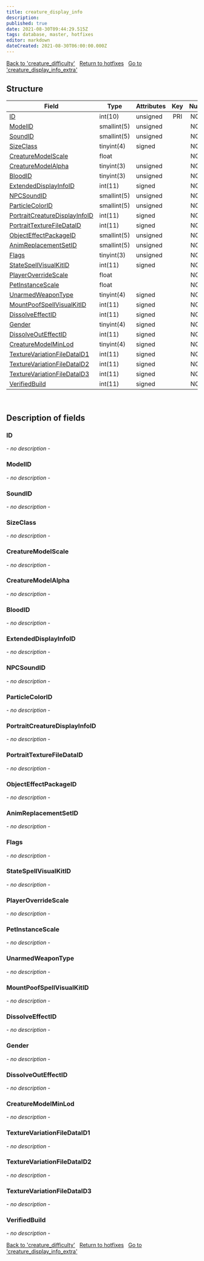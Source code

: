 ```yaml
---
title: creature_display_info
description: 
published: true
date: 2021-08-30T09:44:29.515Z
tags: database, master, hotfixes
editor: markdown
dateCreated: 2021-08-30T06:00:00.000Z
---
```


<a href="https://dev.trinitycore.info/en/database/master/hotfixes/creature_difficulty" class="mt-5 v-btn v-btn--depressed v-btn--flat v-btn--outlined theme--light v-size--default darkblue--text text--lighten-3"><span class="v-btn__content"><i aria-hidden="true" class="v-icon notranslate v-icon--left mdi mdi-arrow-left theme--light"></i><span>Back to 'creature_difficulty'</span></span></a>&nbsp;&nbsp;&nbsp;<a href="https://dev.trinitycore.info/en/database/master/hotfixes/home" class="mt-5 v-btn v-btn--depressed v-btn--flat v-btn--outlined theme--light v-size--default darkblue--text text--lighten-3"><span class="v-btn__content"><i aria-hidden="true" class="v-icon notranslate v-icon--left mdi mdi-home-outline theme--light"></i><span>Return to hotfixes</span></span></a>&nbsp;&nbsp;&nbsp;<a href="https://dev.trinitycore.info/en/database/master/hotfixes/creature_display_info_extra" class="mt-5 v-btn v-btn--depressed v-btn--flat v-btn--outlined theme--light v-size--default darkblue--text text--lighten-3"><span class="v-btn__content"><span>Go to 'creature_display_info_extra'</span><i aria-hidden="true" class="v-icon notranslate v-icon--right mdi mdi-arrow-right theme--light"></i></span></a>

## Structure

| Field | Type | Attributes | Key | Null | Default | Extra | Comment |
| --- | --- | --- | :---: | :---: | --- | --- | --- |
| [ID](#ID) | int(10) | unsigned | PRI | NO | 0 |  |  |
| [ModelID](#ModelID) | smallint(5) | unsigned |  | NO | 0 |  |  |
| [SoundID](#SoundID) | smallint(5) | unsigned |  | NO | 0 |  |  |
| [SizeClass](#SizeClass) | tinyint(4) | signed |  | NO | 0 |  |  |
| [CreatureModelScale](#CreatureModelScale) | float |  |  | NO | 0 |  |  |
| [CreatureModelAlpha](#CreatureModelAlpha) | tinyint(3) | unsigned |  | NO | 0 |  |  |
| [BloodID](#BloodID) | tinyint(3) | unsigned |  | NO | 0 |  |  |
| [ExtendedDisplayInfoID](#ExtendedDisplayInfoID) | int(11) | signed |  | NO | 0 |  |  |
| [NPCSoundID](#NPCSoundID) | smallint(5) | unsigned |  | NO | 0 |  |  |
| [ParticleColorID](#ParticleColorID) | smallint(5) | unsigned |  | NO | 0 |  |  |
| [PortraitCreatureDisplayInfoID](#PortraitCreatureDisplayInfoID) | int(11) | signed |  | NO | 0 |  |  |
| [PortraitTextureFileDataID](#PortraitTextureFileDataID) | int(11) | signed |  | NO | 0 |  |  |
| [ObjectEffectPackageID](#ObjectEffectPackageID) | smallint(5) | unsigned |  | NO | 0 |  |  |
| [AnimReplacementSetID](#AnimReplacementSetID) | smallint(5) | unsigned |  | NO | 0 |  |  |
| [Flags](#Flags) | tinyint(3) | unsigned |  | NO | 0 |  |  |
| [StateSpellVisualKitID](#StateSpellVisualKitID) | int(11) | signed |  | NO | 0 |  |  |
| [PlayerOverrideScale](#PlayerOverrideScale) | float |  |  | NO | 0 |  |  |
| [PetInstanceScale](#PetInstanceScale) | float |  |  | NO | 0 |  |  |
| [UnarmedWeaponType](#UnarmedWeaponType) | tinyint(4) | signed |  | NO | 0 |  |  |
| [MountPoofSpellVisualKitID](#MountPoofSpellVisualKitID) | int(11) | signed |  | NO | 0 |  |  |
| [DissolveEffectID](#DissolveEffectID) | int(11) | signed |  | NO | 0 |  |  |
| [Gender](#Gender) | tinyint(4) | signed |  | NO | 0 |  |  |
| [DissolveOutEffectID](#DissolveOutEffectID) | int(11) | signed |  | NO | 0 |  |  |
| [CreatureModelMinLod](#CreatureModelMinLod) | tinyint(4) | signed |  | NO | 0 |  |  |
| [TextureVariationFileDataID1](#TextureVariationFileDataID1) | int(11) | signed |  | NO | 0 |  |  |
| [TextureVariationFileDataID2](#TextureVariationFileDataID2) | int(11) | signed |  | NO | 0 |  |  |
| [TextureVariationFileDataID3](#TextureVariationFileDataID3) | int(11) | signed |  | NO | 0 |  |  |
| [VerifiedBuild](#VerifiedBuild) | int(11) | signed |  | NO | 0 |  |  |
&nbsp;
## Description of fields

### ID
*- no description -*
&nbsp;

### ModelID
*- no description -*
&nbsp;

### SoundID
*- no description -*
&nbsp;

### SizeClass
*- no description -*
&nbsp;

### CreatureModelScale
*- no description -*
&nbsp;

### CreatureModelAlpha
*- no description -*
&nbsp;

### BloodID
*- no description -*
&nbsp;

### ExtendedDisplayInfoID
*- no description -*
&nbsp;

### NPCSoundID
*- no description -*
&nbsp;

### ParticleColorID
*- no description -*
&nbsp;

### PortraitCreatureDisplayInfoID
*- no description -*
&nbsp;

### PortraitTextureFileDataID
*- no description -*
&nbsp;

### ObjectEffectPackageID
*- no description -*
&nbsp;

### AnimReplacementSetID
*- no description -*
&nbsp;

### Flags
*- no description -*
&nbsp;

### StateSpellVisualKitID
*- no description -*
&nbsp;

### PlayerOverrideScale
*- no description -*
&nbsp;

### PetInstanceScale
*- no description -*
&nbsp;

### UnarmedWeaponType
*- no description -*
&nbsp;

### MountPoofSpellVisualKitID
*- no description -*
&nbsp;

### DissolveEffectID
*- no description -*
&nbsp;

### Gender
*- no description -*
&nbsp;

### DissolveOutEffectID
*- no description -*
&nbsp;

### CreatureModelMinLod
*- no description -*
&nbsp;

### TextureVariationFileDataID1
*- no description -*
&nbsp;

### TextureVariationFileDataID2
*- no description -*
&nbsp;

### TextureVariationFileDataID3
*- no description -*
&nbsp;

### VerifiedBuild
*- no description -*
&nbsp;

<a href="https://dev.trinitycore.info/en/database/master/hotfixes/creature_difficulty" class="mt-5 v-btn v-btn--depressed v-btn--flat v-btn--outlined theme--light v-size--default darkblue--text text--lighten-3"><span class="v-btn__content"><i aria-hidden="true" class="v-icon notranslate v-icon--left mdi mdi-arrow-left theme--light"></i><span>Back to 'creature_difficulty'</span></span></a>&nbsp;&nbsp;&nbsp;<a href="https://dev.trinitycore.info/en/database/master/hotfixes/home" class="mt-5 v-btn v-btn--depressed v-btn--flat v-btn--outlined theme--light v-size--default darkblue--text text--lighten-3"><span class="v-btn__content"><i aria-hidden="true" class="v-icon notranslate v-icon--left mdi mdi-home-outline theme--light"></i><span>Return to hotfixes</span></span></a>&nbsp;&nbsp;&nbsp;<a href="https://dev.trinitycore.info/en/database/master/hotfixes/creature_display_info_extra" class="mt-5 v-btn v-btn--depressed v-btn--flat v-btn--outlined theme--light v-size--default darkblue--text text--lighten-3"><span class="v-btn__content"><span>Go to 'creature_display_info_extra'</span><i aria-hidden="true" class="v-icon notranslate v-icon--right mdi mdi-arrow-right theme--light"></i></span></a>

